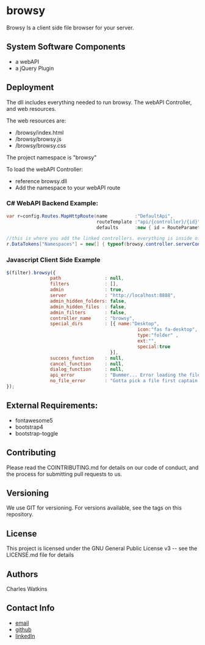 # browsy
Browsy Is a client side file browser for your server. 


## System Software Components 
- a webAPI
- a jQuery Plugin


## Deployment
The dll includes everything needed to run browsy. The webAPI Controller, and web resources.

The web resources are:
- /browsy/index.html
- /browsy/browsy.js
- /browsy/browsy.css

The project namespace is "browsy"

To load the webAPI Controller:
- reference browsy.dll 
- Add the namespace to your webAPI route


### C# WebAPI Backend Example:
```c#
var r=config.Routes.MapHttpRoute(name          :"DefaultApi",
                                 routeTemplate :"api/{controller}/{id}",
                                 defaults      :new { id = RouteParameter.Optional });

//this is where you add the linked controllers. everything is inside of the DLL
r.DataTokens["Namespaces"] = new[] { typeof(browsy.controller.serverController).Namespace };
```
### Javascript Client Side Example
```javascript
$(filter).browsy({
                path                : null,                              //default path for the browser
                filters             : [],                                //An array of filters for files. [".png",".jpg"]
                admin               : true,                              //turn on all admin controls
                server              : "http://localhost:8888",           //The api URL
                admin_hidden_folders: false,                             //turn on the hidden folder toggle
                admin_hidden_files  : false,                             //turn on the hidden file toggle
                admin_filters       : false,                             //turn on the filter toggle
                controller_name     : "browsy",                          //the api controller name (if you change it)
                special_dirs        : [{ name:"Desktop",                 //use this to replace all special icons and sticky folders
                                                icon:"fas fa-desktop",
                                                type:"folder" ,
                                                ext:"",
                                                special:true
                                      }],
                success_function    : null,                              //success callback
                cancel_function     : null,                              //cancel api callback
                dialog_function     : null,                              //custom call back for messages
                api_error           : "Bummer... Error loading the file browser data.",  //system error message
                no_file_error       : "Gotta pick a file first captain."                 //no selected file mesage
}); 

```
    

## External Requirements:
- fontawesome5
- bootstrap4
- bootstrap-toggle


## Contributing
Please read the COINTRIBUTING.md for details on our code of conduct, and the process for submitting pull requests to us.


## Versioning
We use GIT for versioning. For versions available, see the tags on this repository.


## License
This project is licensed under the GNU General Public License v3 -- see the LICENSE.md file for details


## Authors
Charles Watkins


## Contact Info
- [email](chris17453@gmail.com)
- [github](https://github.com/chris17453/browsy/)
- [linkedIn](https://www.linkedin.com/in/chris17453/)
